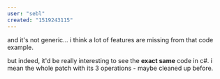 ```yaml
---
user: "sebl"
created: "1519243115"
---
```


and it's not generic... i think a lot of features are missing from that code example.

but indeed, it'd be really interesting to see the **exact same** code in c#. i mean the whole patch with its 3 operations - maybe cleaned up before.
